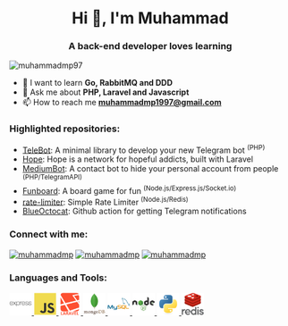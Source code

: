 <h1 align="center">Hi 👋, I'm Muhammad</h1>
<h3 align="center">A back-end developer loves learning</h3>

<p align="left"> <img src="https://komarev.com/ghpvc/?username=muhammadmp97&label=Profile%20views&color=0e75b6&style=flat" alt="muhammadmp97" /> </p>

- 🌱 I want to learn **Go, RabbitMQ and DDD**
- 💬 Ask me about **PHP, Laravel and Javascript**
- 📫 How to reach me **muhammadmp1997@gmail.com**

<h3 align="left">Highlighted repositories:</h3>
<ul>
  <li><a href="https://github.com/muhammadmp97/TeleBot">TeleBot</a>: A minimal library to develop your new Telegram bot <sup>(PHP)</sup></li>
  <li><a href="https://github.com/muhammadmp97/Hope">Hope</a>: Hope is a network for hopeful addicts, built with Laravel</li>
  <li><a href="https://github.com/muhammadmp97/MediumBot">MediumBot</a>: A contact bot to hide your personal account from people <sup>(PHP/TelegramAPI)</sup></li>
  <li><a href="https://github.com/muhammadmp97/Funboard">Funboard</a>: A board game for fun <sup>(Node.js/Express.js/Socket.io)</sup></li>
  <li><a href="https://github.com/muhammadmp97/rate-limiter">rate-limiter</a>: Simple Rate Limiter <sup>(Node.js/Redis)</sup></li>
  <li><a href="https://github.com/muhammadmp97/BlueOctocat">BlueOctocat</a>: Github action for getting Telegram notifications</li>
</ul>


<h3 align="left">Connect with me:</h3>
<p align="left">
<a href="https://dev.to/muhammadmp" target="blank"><img align="center" src="https://raw.githubusercontent.com/rahuldkjain/github-profile-readme-generator/master/src/images/icons/Social/devto.svg" alt="muhammadmp" height="30" width="40" /></a>
<a href="https://linkedin.com/in/muhammadmp" target="blank"><img align="center" src="https://raw.githubusercontent.com/rahuldkjain/github-profile-readme-generator/master/src/images/icons/Social/linked-in-alt.svg" alt="muhammadmp" height="30" width="40" /></a>
<a href="https://stackoverflow.com/users/muhammadmp" target="blank"><img align="center" src="https://raw.githubusercontent.com/rahuldkjain/github-profile-readme-generator/master/src/images/icons/Social/stack-overflow.svg" alt="muhammadmp" height="30" width="40" /></a>
</p>

<h3 align="left">Languages and Tools:</h3>
<p align="left"> <a href="https://expressjs.com" target="_blank" rel="noreferrer"> <img src="https://raw.githubusercontent.com/devicons/devicon/master/icons/express/express-original-wordmark.svg" alt="express" width="40" height="40"/> </a> <a href="https://developer.mozilla.org/en-US/docs/Web/JavaScript" target="_blank" rel="noreferrer"> <img src="https://raw.githubusercontent.com/devicons/devicon/master/icons/javascript/javascript-original.svg" alt="javascript" width="40" height="40"/> </a> <a href="https://laravel.com/" target="_blank" rel="noreferrer"> <img src="https://raw.githubusercontent.com/devicons/devicon/master/icons/laravel/laravel-plain-wordmark.svg" alt="laravel" width="40" height="40"/> </a> <a href="https://www.mongodb.com/" target="_blank" rel="noreferrer"> <img src="https://raw.githubusercontent.com/devicons/devicon/master/icons/mongodb/mongodb-original-wordmark.svg" alt="mongodb" width="40" height="40"/> </a> <a href="https://www.mysql.com/" target="_blank" rel="noreferrer"> <img src="https://raw.githubusercontent.com/devicons/devicon/master/icons/mysql/mysql-original-wordmark.svg" alt="mysql" width="40" height="40"/> </a> <a href="https://nodejs.org" target="_blank" rel="noreferrer"> <img src="https://raw.githubusercontent.com/devicons/devicon/master/icons/nodejs/nodejs-original-wordmark.svg" alt="nodejs" width="40" height="40"/> </a> <a href="https://www.python.org" target="_blank" rel="noreferrer"> <img src="https://raw.githubusercontent.com/devicons/devicon/master/icons/python/python-original.svg" alt="python" width="40" height="40"/> </a> <a href="https://redis.io" target="_blank" rel="noreferrer"> <img src="https://raw.githubusercontent.com/devicons/devicon/master/icons/redis/redis-original-wordmark.svg" alt="redis" width="40" height="40"/> </a> </p>
